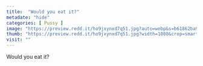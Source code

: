 ```yaml
---
title:  "Would you eat it?"
metadate: "hide"
categories: [ Pussy ]
image: "https://preview.redd.it/ho9jxynxd7q51.jpg?auto=webp&s=b61862ba96dde360403346d1b7e77eac86b40649"
thumb: "https://preview.redd.it/ho9jxynxd7q51.jpg?width=1080&crop=smart&auto=webp&s=dff4e5417f65a5a01acc78bab7834f727fe8eac5"
visit: ""
---
```

Would you eat it?
